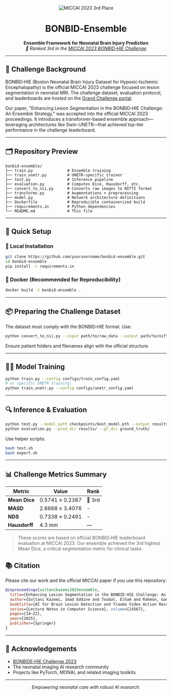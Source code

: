 <p align="center">
  <img src="https://img.shields.io/badge/MICCAI%202023-BONBIDE%20HIE%20Challenge-3rd%20Place-blue.svg" alt="MICCAI 2023 3rd Place">
</p>

<h1 align="center">BONBID‑Ensemble</h1>
<p align="center"><strong>Ensemble Framework for Neonatal Brain Injury Prediction</strong><br>
<i>🥉 Ranked 3rd in the <a href="https://bonbid-hie2023.grand-challenge.org">MICCAI 2023 BONBID‑HIE Challenge</a></i></p>

---

## 🔬 Challenge Background

BONBID‑HIE (Boston Neonatal Brain Injury Dataset for Hypoxic‑Ischemic Encephalopathy) is the official MICCAI 2023 challenge focused on lesion segmentation in neonatal MRI. The challenge dataset, evaluation protocol, and leaderboards are hosted on the [Grand Challenge portal](https://bonbid-hie2023.grand-challenge.org).

Our paper, "Enhancing Lesion Segmentation in the BONBID‑HIE Challenge: An Ensemble Strategy," was accepted into the official MICCAI 2023 proceedings. It introduces a transformer-based ensemble approach—leveraging architectures like Swin-UNETR—that achieved top-tier performance in the challenge leaderboard.

---

## 🗂️ Repository Preview

```
bonbid‑ensemble/
├── train.py               # Ensemble training
├── train_unetr.py         # UNETR-specific trainer
├── test.py                # Inference pipeline
├── evaluation.py          # Computes Dice, Hausdorff, etc.
├── convert_to_nii.py      # Converts raw images to NIfTI format
├── transforms.py          # Augmentations + preprocessing
├── model.py               # Network architecture definitions
├── Dockerfile             # Reproducible containerized build
├── requirements.in        # Python dependencies
└── README.md              # This file
```

---

## 🚀 Quick Setup

### 🐍 Local Installation
```bash
git clone https://github.com/yourusername/bonbid-ensemble.git
cd bonbid-ensemble
pip install -r requirements.in
```

### 🐳 Docker (Recommended for Reproducibility)
```bash
docker build -t bonbid-ensemble .
```

---

## 📦 Preparing the Challenge Dataset

The dataset must comply with the BONBID‑HIE format. Use:

```bash
python convert_to_nii.py --input path/to/raw_data --output path/to/nifti_data
```

Ensure patient folders and filenames align with the official structure.

---

## 🏋️‍♀️ Model Training

```bash
python train.py --config configs/train_config.yaml
# or specific UNETR training:
python train_unetr.py --config configs/unetr_config.yaml
```

---

## 🔍 Inference & Evaluation

```bash
python test.py --model_path checkpoints/best_model.pth --output results/
python evaluation.py --pred_dir results/ --gt_dir ground_truth/
```

Use helper scripts:

```bash
bash test.sh
bash export.sh
```

---

## 📊 Challenge Metrics Summary

| Metric         | Value               | Rank   |
|----------------|---------------------|--------|
| **Mean Dice**  | 0.5741 ± 0.2387      | 🥉 3rd |
| **MASD**       | 2.6668 ± 3.4076     | -      |
| **NDS**        | 0.7338 ± 0.2491     | -      |
| **Hausdorff**  | 4.3 mm              | —      |

> These scores are based on official BONBID‑HIE leaderboard evaluation at MICCAI 2023. Our ensemble achieved the 3rd highest Mean Dice, a critical segmentation metric for clinical tasks.

## 📚 Citation

Please cite our work and the official MICCAI paper if you use this repository:

```bibtex
@inproceedings{soltanikazemi2025ensemble,
  title={Enhancing Lesion Segmentation in the BONBID‑HIE Challenge: An Ensemble Strategy},
  author={Soltani Kazemi, Imad Eddine and Toubal, Elham and Rahmon, Gani and others},
  booktitle={AI for Brain Lesion Detection and Trauma Video Action Recognition – 1st BONBID‑HIE Lesion Segmentation Challenge at MICCAI 2023},
  series={Lecture Notes in Computer Science}, volume={14567},
  pages={14–22},
  year={2025},
  publisher={Springer}
}
```

---

## 🤝 Acknowledgements

- [BONBIDE‑HIE Challenge 2023](https://bonbid-hie2023.grand-challenge.org)
- The neonatal imaging AI research community
- Projects like PyTorch, MONAI, and related imaging toolkits

---

<p align="center"><em>Empowering neonatal care with robust AI research.</em></p>
